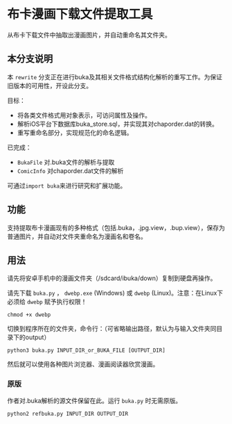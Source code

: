 布卡漫画下载文件提取工具
====================
从布卡下载文件中抽取出漫画图片，并自动重命名其文件夹。

## 本分支说明
本 `rewrite` 分支正在进行buka及其相关文件格式结构化解析的重写工作。为保证旧版本的可用性，开设此分支。

目标：
* 将各类文件格式用对象表示，可访问属性及操作。
* 解析iOS平台下数据库buka_store.sql，并实现其对chaporder.dat的转换。
* 重写重命名部分，实现规范化的命名逻辑。

已完成：
* `BukaFile` 对.buka文件的解析与提取
* `ComicInfo` 对chaporder.dat文件的解析

可通过`import buka`来进行研究和扩展功能。


## 功能
支持提取布卡漫画现有的多种格式（包括.buka，.jpg.view，.bup.view），保存为普通图片，并自动对文件夹重命名为漫画名和卷名。

## 用法
请先将安卓手机中的漫画文件夹（/sdcard/ibuka/down）复制到硬盘再操作。

请先下载 `buka.py` ， `dwebp.exe` (Windows) 或 `dwebp` (Linux)。注意：在Linux下必须给 `dwebp` 赋予执行权限！

    chmod +x dwebp

切换到程序所在的文件夹，命令行：（可省略输出路径，默认为与输入文件夹同目录下的output）

    python3 buka.py INPUT_DIR_or_BUKA_FILE [OUTPUT_DIR]

然后就可以使用各种图片浏览器、漫画阅读器欣赏漫画。

### 原版
作者对.buka解析的源文件保留在此。运行 `buka.py` 时无需原版。

    python2 refbuka.py INPUT_DIR OUTPUT_DIR
